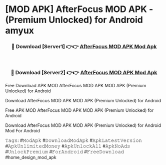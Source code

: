 # [MOD APK] AfterFocus MOD APK - (Premium Unlocked) for Android amyux



<div align="center">
<h3>🔴 Download [Server1] 👉👉 <a href="https://momento.my/?title=AfterFocus_MOD_APK">AfterFocus MOD APK Mod Apk</a></h3><br>

<h3>🔴 Download [Server2] 👉👉 <a href="https://momento.my/?title=AfterFocus_MOD_APK">AfterFocus MOD APK Mod Apk</a></h3>
</div>



Free Download APK MOD AfterFocus MOD APK MOD APK (Premium Unlocked) for Android

Download AfterFocus MOD APK MOD APK (Premium Unlocked) for Android

Free APK MOD AfterFocus MOD APK MOD APK (Premium Unlocked) for Android

Download AfterFocus MOD APK MOD APK (Premium Unlocked) for Android Mod For Android

𝚃𝚊𝚐𝚜: #𝙼𝚘𝚍𝙰𝚙𝚔 #𝙳𝚘𝚠𝚗𝚕𝚘𝚊𝚍𝙼𝚘𝚍𝙰𝚙𝚔 #𝙰𝚙𝚔𝙻𝚊𝚝𝚎𝚜𝚝𝚅𝚎𝚛𝚜𝚒𝚘𝚗 #𝙰𝚙𝚔𝚄𝚗𝚕𝚒𝚖𝚒𝚝𝚎𝚍𝙼𝚘𝚗𝚎𝚢 #𝙰𝚙𝚔𝚄𝚗𝚕𝚘𝚌𝚔𝙰𝚕𝚕 #𝙰𝚙𝚔𝙽𝚘𝙰𝚍𝚜 #𝚄𝚗𝚕𝚘𝚌𝚔𝙿𝚛𝚎𝚖𝚒𝚞𝚖 #𝙵𝚘𝚛𝙰𝚗𝚍𝚛𝚘𝚒𝚍 #𝙵𝚛𝚎𝚎𝙳𝚘𝚠𝚗𝚕𝚘𝚊𝚍 #home_design_mod_apk
